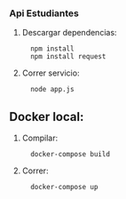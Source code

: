 ### Api Estudiantes


1. Descargar dependencias:

         npm install
         npm install request
2. Correr servicio:

         node app.js

## Docker local:

1. Compilar:

         docker-compose build

2. Correr:

         docker-compose up

